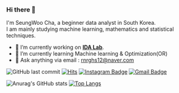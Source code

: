 ### Hi there 👋
I'm SeungWoo Cha, a beginner data analyst in South Korea. <br> I am mainly studying machine learning, mathematics and statistical techniques.

- 🔭 I’m currently working on <b>[IDA Lab](http://idalab.ac.kr/)</b>.
- 🌱 I’m currently learning Machine learning & Optimization(OR)
- 💬 Ask anything via email : rnrghs12@naver.com

![GitHub last commit](https://img.shields.io/github/last-commit/seungwoo1120/seungwoo1120.svg)
[![Hits](https://hits.seeyoufarm.com/api/count/incr/badge.svg?url=https%3A%2F%2Fgithub.com%2Fseungwoo1120%2Fhit%2520-%2520counter&count_bg=%2379C83D&title_bg=%23555555&icon=&icon_color=%23E7E7E7&title=hits&edge_flat=false)](https://hits.seeyoufarm.com)
[![Instagram Badge](https://img.shields.io/badge/-Instagram-dd2a7b?style=flat-square&logo=instagram&logoColor=white&link=https://www.instagram.com/11_2o_/)](https://www.instagram.com/11_2o_/)
[![Gmail Badge](https://img.shields.io/badge/-Gmail-d14836?style=flat-square&logo=Gmail&logoColor=white&link=mailto:rnrghs@kpu.ac.kr)](mailto:rnrghs@kpu.ac.kr)
</br>

![Anurag's GitHub stats](https://github-readme-stats.vercel.app/api?username=seungwoo1120&show_icons=True&theme=vue)
[![Top Langs](https://github-readme-stats.vercel.app/api/top-langs/?username=seungwoo1120&layout=compact)](https://github.com/seungwoo1120/github-readme-stats)
